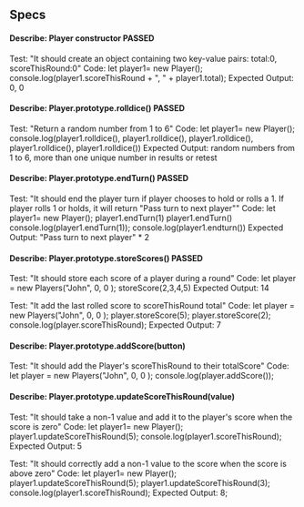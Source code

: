## Specs

#### Describe: Player constructor PASSED
Test: "It should create an object containing two key-value pairs: total:0, scoreThisRound:0"
Code: let player1= new Player();
console.log(player1.scoreThisRound + ", " + player1.total);
Expected Output: 0, 0

#### Describe: Player.prototype.rolldice() PASSED
Test: "Return a random number from 1 to 6"
Code: let player1= new Player();
console.log(player1.rolldice(), player1.rolldice(), player1.rolldice(), player1.rolldice(), player1.rolldice())
Expected Output: random numbers from 1 to 6, more than one unique number in results or retest

#### Describe: Player.prototype.endTurn() PASSED
Test: "It should end the player turn if player chooses to hold or rolls a 1. If player rolls 1 or holds, it will return "Pass turn to next player""
Code: let player1= new Player();
player1.endTurn(1)
player1.endTurn()
console.log(player1.endTurn(1));
console.log(player1.endturn())
Expected Output: "Pass turn to next player" * 2

#### Describe: Player.prototype.storeScores() PASSED
Test: "It should store each score of a player during a round"
Code: let player = new Players("John", 0, 0 );
storeScore(2,3,4,5)
Expected Output: 14

Test: "It add the last rolled score to scoreThisRound total"
Code: let player = new Players("John", 0, 0 );
player.storeScore(5);
player.storeScore(2);
console.log(player.scoreThisRound);
Expected Output: 7

#### Describe: Player.prototype.addScore(button)
Test: "It should add the Player's scoreThisRound to their totalScore"
Code: let player = new Players("John", 0, 0 );
console.log(player.addScore());

#### Describe: Player.prototype.updateScoreThisRound(value)
Test: "It should take a non-1 value and add it to the player's score when the score is zero"
Code: let player1= new Player();
player1.updateScoreThisRound(5);
console.log(player1.scoreThisRound);
Expected Output: 5

Test: "It should correctly add a non-1 value to the score when the score is above zero"
Code: let player1= new Player();
player1.updateScoreThisRound(5);
player1.updateScoreThisRound(3);
console.log(player1.scoreThisRound);
Expected Output: 8;